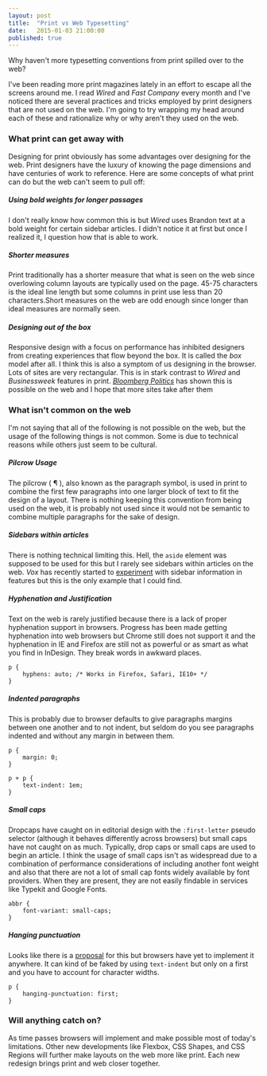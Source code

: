```yaml
---
layout: post
title:  "Print vs Web Typesetting"
date:   2015-01-03 21:00:00
published: true
---
```


<p class="lede">Why haven't more typesetting conventions from print spilled over to the web?</p>

I've been reading more print magazines lately in an effort to escape all the screens around me. I read *Wired* and *Fast Company* every month and I've noticed there are several practices and tricks employed by print designers that are not used on the web. I'm going to try wrapping my head around each of these and rationalize why or why aren't they used on the web.

### What print can get away with
Designing for print obviously has some advantages over designing for the web. Print designers have the luxury of knowing the page dimensions and have centuries of work to reference. Here are some concepts of what print can do but the web can't seem to pull off:

##### Using bold weights for longer passages
I don't really know how common this is but *Wired* uses Brandon text at a bold weight for certain sidebar articles. I didn't notice it at first but once I realized it, I question how that is able to work.

##### Shorter measures
Print traditionally has a shorter measure that what is seen on the web since overlowing column layouts are typically used on the page. 45-75 characters is the ideal line length but some columns in print use less than 20 characters.Short measures on the web are odd enough since longer than ideal measures are normally seen.

##### Designing out of the box
Responsive design with a focus on performance has inhibited designers from creating experiences that flow beyond the box. It is called the *box* model after all. I think this is also a symptom of us designing in the browser. Lots of sites are very rectangular. This is in stark contrast to *Wired* and *Businessweek* features in print. [*Bloomberg Politics*](http://bloomberg.com/politics) has shown this is possible on the web and I hope that more sites take after them

### What isn't common on the web
I'm not saying that all of the following is not possible on the web, but the usage of the following things is not common. Some is due to technical reasons while others just seem to be cultural.

##### Pilcrow Usage
The pilcrow ( ¶ ), also known as the paragraph symbol, is used in print to combine the first few paragraphs into one larger block of text to fit the design of a layout. There is nothing keeping this convention from being used on the web, it is probably not used since it would not be semantic to combine multiple paragraphs for the sake of design.

##### Sidebars within articles
There is nothing technical limiting this. Hell, the `aside` element was supposed to be used for this but I rarely see sidebars within articles on the web. *Vox* has recently started to [experiment](http://www.vox.com/2014/11/12/7186667/office-fitness-exercises-stretches) with sidebar information in features but this is the only example that I could find.

##### Hyphenation and Justification
Text on the web is rarely justified because there is a lack of proper hyphenation support in browsers. Progress has been made getting hyphenation into web browsers but Chrome still does not support it and the hyphenation in IE and Firefox are still not as powerful or as smart as what you find in InDesign. They break words in awkward places.
    
    p {
        hyphens: auto; /* Works in Firefox, Safari, IE10+ */
    }

##### Indented paragraphs
This is probably due to browser defaults to give paragraphs margins between one another and to not indent, but seldom do you see paragraphs indented and without any margin in between them.

    p {
        margin: 0;
    }

    p + p {
        text-indent: 1em;
    }

##### Small caps
Dropcaps have caught on in editorial design with the `:first-letter` pseudo selector (although it behaves differently across browsers) but small caps have not caught on as much. Typically, drop caps or small caps are used to begin an article. I think the usage of small caps isn't as widespread due to a combination of performance considerations of including another font weight and also that there are not a lot of small cap fonts widely available by font providers. When they are present, they are not easily findable in services like Typekit and Google Fonts.

    abbr {
        font-variant: small-caps;
    }

##### Hanging punctuation
Looks like there is a [proposal](http://css-tricks.com/almanac/properties/h/hanging-punctuation/) for this but browsers have yet to implement it anywhere. It can kind of be faked by using `text-indent` but only on a first and you have to account for character widths.

    p {
        hanging-punctuation: first;
    }

### Will anything catch on?
As time passes browsers will implement and make possible most of today's limitations. Other new developments like Flexbox, CSS Shapes, and CSS Regions will further make layouts on the web more like print. Each new redesign brings print and web closer together.
